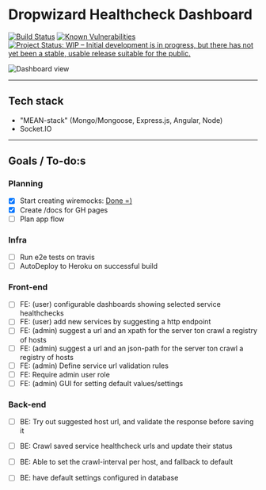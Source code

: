 # Dropwizard Healthcheck Dashboard
[![Build Status](https://travis-ci.org/jensim/dropwizard-healthcheck-dashboard.svg?branch=master)](https://travis-ci.org/jensim/dropwizard-healthcheck-dashboard)
[![Known Vulnerabilities](https://snyk.io/test/github/jensim/dropwizard-healthcheck-dashboard/badge.svg?targetFile=package.json)](https://snyk.io/test/github/jensim/dropwizard-healthcheck-dashboard?targetFile=package.json)
[![Project Status: WIP – Initial development is in progress, but there has not yet been a stable, usable release suitable for the public.](https://www.repostatus.org/badges/latest/wip.svg)](https://www.repostatus.org/#wip)

![Dashboard view](docs/2.0_Dashboard.png)

----
## Tech stack
- "MEAN-stack" (Mongo/Mongoose, Express.js, Angular, Node)
- Socket.IO

----
## Goals / To-do:s

### Planning
- [x] Start creating wiremocks:
[Done =)](https://wireframepro.mockflow.com)
- [x] Create /docs for GH pages
- [ ] Plan app flow

### Infra
- [ ] Run e2e tests on travis
- [ ] AutoDeploy to Heroku on successful build
 
### Front-end
- [ ] FE: (user) configurable dashboards showing selected service healthchecks
- [ ] FE: (user) add new services by suggesting a http endpoint 
- [ ] FE: (admin) suggest a url and an xpath for the server ton crawl a registry of hosts
- [ ] FE: (admin) suggest a url and an json-path for the server ton crawl a registry of hosts
- [ ] FE: (admin) Define service url validation rules
- [ ] FE: Require admin user role
- [ ] FE: (admin) GUI for setting default values/settings

### Back-end
- [ ] BE: Try out suggested host url, and validate the response before saving it
- [ ] BE: Crawl saved service healthcheck urls and update their status
- [ ] BE: Able to set the crawl-interval per host, and fallback to default
- [ ] BE: have default settings configured in database

